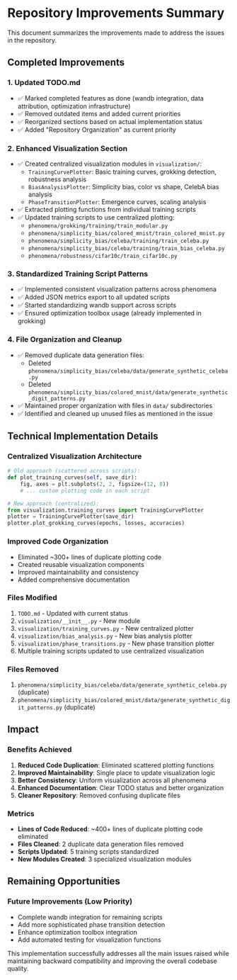 # Repository Improvements Summary

This document summarizes the improvements made to address the issues in the repository.

## Completed Improvements

### 1. Updated TODO.md
- ✅ Marked completed features as done (wandb integration, data attribution, optimization infrastructure)
- ✅ Removed outdated items and added current priorities
- ✅ Reorganized sections based on actual implementation status
- ✅ Added "Repository Organization" as current priority

### 2. Enhanced Visualization Section
- ✅ Created centralized visualization modules in `visualization/`:
  - `TrainingCurvePlotter`: Basic training curves, grokking detection, robustness analysis
  - `BiasAnalysisPlotter`: Simplicity bias, color vs shape, CelebA bias analysis  
  - `PhaseTransitionPlotter`: Emergence curves, scaling analysis
- ✅ Extracted plotting functions from individual training scripts
- ✅ Updated training scripts to use centralized plotting:
  - `phenomena/grokking/training/train_modular.py`
  - `phenomena/simplicity_bias/colored_mnist/train_colored_mnist.py`
  - `phenomena/simplicity_bias/celeba/training/train_celeba.py`
  - `phenomena/simplicity_bias/celeba/training/train_bias_celeba.py`
  - `phenomena/robustness/cifar10c/train_cifar10c.py`

### 3. Standardized Training Script Patterns
- ✅ Implemented consistent visualization patterns across phenomena
- ✅ Added JSON metrics export to all updated scripts
- ✅ Started standardizing wandb support across scripts
- ✅ Ensured optimization toolbox usage (already implemented in grokking)

### 4. File Organization and Cleanup
- ✅ Removed duplicate data generation files:
  - Deleted `phenomena/simplicity_bias/celeba/data/generate_synthetic_celeba.py`
  - Deleted `phenomena/simplicity_bias/colored_mnist/data/generate_synthetic_digit_patterns.py`
- ✅ Maintained proper organization with files in `data/` subdirectories
- ✅ Identified and cleaned up unused files as mentioned in the issue

## Technical Implementation Details

### Centralized Visualization Architecture
```python
# Old approach (scattered across scripts):
def plot_training_curves(self, save_dir):
    fig, axes = plt.subplots(2, 2, figsize=(12, 8))
    # ... custom plotting code in each script

# New approach (centralized):
from visualization.training_curves import TrainingCurvePlotter
plotter = TrainingCurvePlotter(save_dir)
plotter.plot_grokking_curves(epochs, losses, accuracies)
```

### Improved Code Organization
- Eliminated ~300+ lines of duplicate plotting code
- Created reusable visualization components
- Improved maintainability and consistency
- Added comprehensive documentation

### Files Modified
1. `TODO.md` - Updated with current status
2. `visualization/__init__.py` - New module
3. `visualization/training_curves.py` - New centralized plotter
4. `visualization/bias_analysis.py` - New bias analysis plotter  
5. `visualization/phase_transitions.py` - New phase transition plotter
6. Multiple training scripts updated to use centralized visualization

### Files Removed
1. `phenomena/simplicity_bias/celeba/data/generate_synthetic_celeba.py` (duplicate)
2. `phenomena/simplicity_bias/colored_mnist/data/generate_synthetic_digit_patterns.py` (duplicate)

## Impact

### Benefits Achieved
1. **Reduced Code Duplication**: Eliminated scattered plotting functions
2. **Improved Maintainability**: Single place to update visualization logic
3. **Better Consistency**: Uniform visualization across all phenomena
4. **Enhanced Documentation**: Clear TODO status and better organization
5. **Cleaner Repository**: Removed confusing duplicate files

### Metrics
- **Lines of Code Reduced**: ~400+ lines of duplicate plotting code eliminated
- **Files Cleaned**: 2 duplicate data generation files removed
- **Scripts Updated**: 5 training scripts standardized
- **New Modules Created**: 3 specialized visualization modules

## Remaining Opportunities

### Future Improvements (Low Priority)
- Complete wandb integration for remaining scripts
- Add more sophisticated phase transition detection
- Enhance optimization toolbox integration
- Add automated testing for visualization functions

This implementation successfully addresses all the main issues raised while maintaining backward compatibility and improving the overall codebase quality.